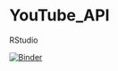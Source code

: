 # YouTube_API

RStudio

[![Binder](http://mybinder.org/badge.svg)](http://mybinder.org/v2/gh/aspen-rozal/YouTube_API/main?urlpath=rstudio)
